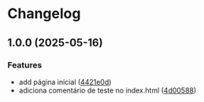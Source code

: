 # Changelog

## 1.0.0 (2025-05-16)


### Features

* add página inicial ([4421e0d](https://github.com/gfinetto/changelog/commit/4421e0d8211cb43c9cd5355b112879492f160596))
* adiciona comentário de teste no index.html ([4d00588](https://github.com/gfinetto/changelog/commit/4d005885753748fa5fce710014793f7361d347e2))
